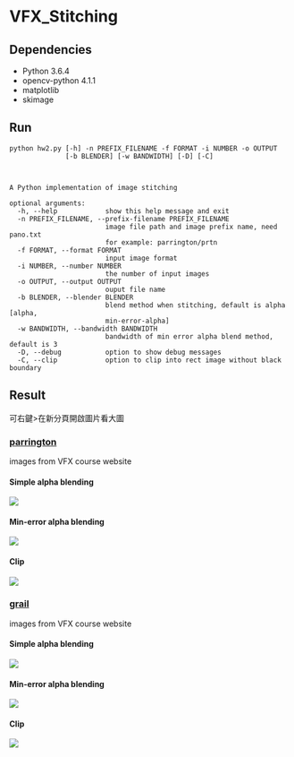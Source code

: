 # VFX_Stitching

## Dependencies
+ Python 3.6.4
+ opencv-python 4.1.1
+ matplotlib
+ skimage

## Run
```
python hw2.py [-h] -n PREFIX_FILENAME -f FORMAT -i NUMBER -o OUTPUT
              [-b BLENDER] [-w BANDWIDTH] [-D] [-C]
              


A Python implementation of image stitching

optional arguments:
  -h, --help            show this help message and exit
  -n PREFIX_FILENAME, --prefix-filename PREFIX_FILENAME
                        image file path and image prefix name, need pano.txt
                        for example: parrington/prtn
  -f FORMAT, --format FORMAT
                        input image format
  -i NUMBER, --number NUMBER
                        the number of input images
  -o OUTPUT, --output OUTPUT
                        ouput file name
  -b BLENDER, --blender BLENDER
                        blend method when stitching, default is alpha [alpha,
                        min-error-alpha]
  -w BANDWIDTH, --bandwidth BANDWIDTH
                        bandwidth of min error alpha blend method, default is 3
  -D, --debug           option to show debug messages
  -C, --clip            option to clip into rect image without black boundary
```
## 


## Result
可右鍵>在新分頁開啟圖片看大圖
### [parrington](https://www.csie.ntu.edu.tw/~cyy/courses/vfx/20spring/assignments/proj2/data/parrington.zip)
images from VFX course website
#### Simple alpha blending
![](https://i.imgur.com/e4k2nvb.jpg)
#### Min-error alpha blending
![](https://i.imgur.com/DoFStqY.jpg)
#### Clip
![](https://i.imgur.com/0tMZNhy.jpg)


### [grail](https://www.csie.ntu.edu.tw/~cyy/courses/vfx/20spring/assignments/proj2/data/grail.zip)
images from VFX course website
#### Simple alpha blending
![](https://i.imgur.com/q63bbfF.jpg)
#### Min-error alpha blending
![](https://i.imgur.com/RbnWIMN.jpg)
#### Clip
![](https://i.imgur.com/iv1n0Ct.jpg)
